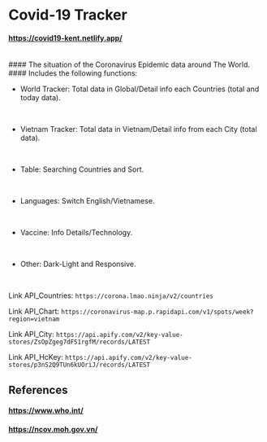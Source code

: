 # Covid-19 Tracker
#### https://covid19-kent.netlify.app/
<br>
#### The situation of the Coronavirus Epidemic data around The World.
#### Includes the following functions:
<br>

+ World Tracker: Total data in Global/Detail info each Countries (total and today data).
<br>

+ Vietnam Tracker: Total data in Vietnam/Detail info from each City (total data).
<br>

+ Table: Searching Countries and Sort.
<br>

+ Languages: Switch English/Vietnamese.
<br>

+ Vaccine: Info Details/Technology.
<br>

+ Other: Dark-Light and Responsive.
<br>


Link API_Countries:
`
https://corona.lmao.ninja/v2/countries
`

Link API_Chart: 
`
https://coronavirus-map.p.rapidapi.com/v1/spots/week?region=vietnam
`

Link API_City:
`
https://api.apify.com/v2/key-value-stores/ZsOpZgeg7dFS1rgfM/records/LATEST
`

Link API_HcKey: 
`
https://api.apify.com/v2/key-value-stores/p3nS2Q9TUn6kUOriJ/records/LATEST
`

## References
#### https://www.who.int/
#### https://ncov.moh.gov.vn/
